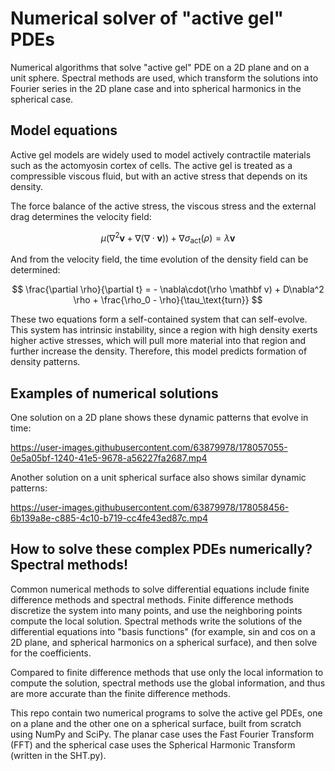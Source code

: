 # Numerical solver of "active gel" PDEs
Numerical algorithms that solve "active gel" PDE on a 2D plane and on a unit sphere. Spectral methods are used, which transform the solutions into Fourier series in the 2D plane case and into spherical harmonics in the spherical case.

## Model equations

Active gel models are widely used to model actively contractile materials such as the actomyosin cortex of cells. The active gel is treated as a compressible viscous fluid, but with an active stress that depends on its density.

The force balance of the active stress, the viscous stress and the external drag determines the velocity field:

$$
\mu(\nabla^2 \mathbf v + \nabla(\nabla\cdot \mathbf v)) + \nabla \sigma_\text{act}(\rho) = \lambda \mathbf v
$$

And from the velocity field, the time evolution of the density field can be determined:

$$
\frac{\partial \rho}{\partial t} = - \nabla\cdot(\rho \mathbf v) + D\nabla^2 \rho + \frac{\rho_0 - \rho}{\tau_\text{turn}}
$$

These two equations form a self-contained system that can self-evolve. This system has intrinsic instability, since a region with high density exerts higher active stresses, which will pull more material into that region and further increase the density. Therefore, this model predicts formation of density patterns.

## Examples of numerical solutions

One solution on a 2D plane shows these dynamic patterns that evolve in time:

https://user-images.githubusercontent.com/63879978/178057055-0e5a05bf-1240-41e5-9678-a56227fa2687.mp4

Another solution on a unit spherical surface also shows similar dynamic patterns:

https://user-images.githubusercontent.com/63879978/178058456-6b139a8e-c885-4c10-b719-cc4fe43ed87c.mp4

## How to solve these complex PDEs numerically? Spectral methods!

Common numerical methods to solve differential equations include finite difference methods and spectral methods. Finite difference methods discretize the system into many points, and use the neighboring points compute the local solution. Spectral methods write the solutions of the differential equations into "basis functions" (for example, sin and cos on a 2D plane, and spherical harmonics on a spherical surface), and then solve for the coefficients.

Compared to finite difference methods that use only the local information to compute the solution, spectral methods use the global information, and thus are more accurate than the finite difference methods.

This repo contain two numerical programs to solve the active gel PDEs, one on a plane and the other one on a spherical surface, built from scratch using NumPy and SciPy. The planar case uses the Fast Fourier Transform (FFT) and the spherical case uses the Spherical Harmonic Transform (written in the SHT.py).
